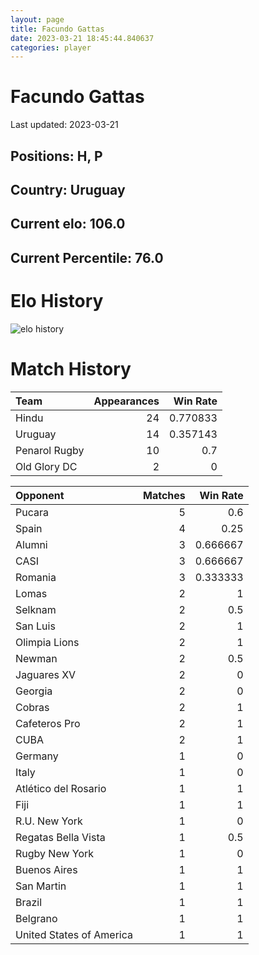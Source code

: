 ```yaml
---  
layout: page  
title: Facundo Gattas  
date: 2023-03-21 18:45:44.840637  
categories: player  
---
```

# Facundo Gattas


Last updated: 2023-03-21
## Positions: H, P

## Country: Uruguay

## Current elo: 106.0

## Current Percentile: 76.0

# Elo History


![elo history](history_FacundoGattas.png)
# Match History


| Team          |   Appearances |   Win Rate |
|:--------------|--------------:|-----------:|
| Hindu         |            24 |   0.770833 |
| Uruguay       |            14 |   0.357143 |
| Penarol Rugby |            10 |   0.7      |
| Old Glory DC  |             2 |   0        |

| Opponent                 |   Matches |   Win Rate |
|:-------------------------|----------:|-----------:|
| Pucara                   |         5 |   0.6      |
| Spain                    |         4 |   0.25     |
| Alumni                   |         3 |   0.666667 |
| CASI                     |         3 |   0.666667 |
| Romania                  |         3 |   0.333333 |
| Lomas                    |         2 |   1        |
| Selknam                  |         2 |   0.5      |
| San Luis                 |         2 |   1        |
| Olimpia Lions            |         2 |   1        |
| Newman                   |         2 |   0.5      |
| Jaguares XV              |         2 |   0        |
| Georgia                  |         2 |   0        |
| Cobras                   |         2 |   1        |
| Cafeteros Pro            |         2 |   1        |
| CUBA                     |         2 |   1        |
| Germany                  |         1 |   0        |
| Italy                    |         1 |   0        |
| Atlético del Rosario     |         1 |   1        |
| Fiji                     |         1 |   1        |
| R.U. New York            |         1 |   0        |
| Regatas Bella Vista      |         1 |   0.5      |
| Rugby New York           |         1 |   0        |
| Buenos Aires             |         1 |   1        |
| San Martin               |         1 |   1        |
| Brazil                   |         1 |   1        |
| Belgrano                 |         1 |   1        |
| United States of America |         1 |   1        |